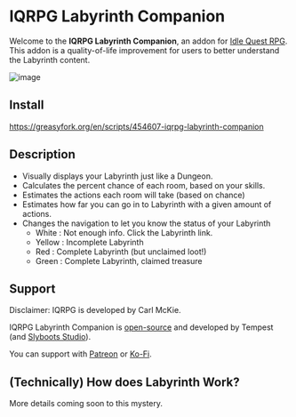 # IQRPG Labyrinth Companion

Welcome to the **IQRPG Labyrinth Companion**, an addon for <a
            rel="noopener"
            target="_blank"
            href="https://www.iqrpg.com"
            >Idle Quest RPG</a
          >. This addon is a quality-of-life improvement for users to better understand the Labyrinth content.

![image](https://user-images.githubusercontent.com/267296/200761757-722bef13-c293-4de8-b148-f6e3a051e64f.png)

## Install
https://greasyfork.org/en/scripts/454607-iqrpg-labyrinth-companion

## Description
- Visually displays your Labyrinth just like a Dungeon.
- Calculates the percent chance of each room, based on your skills.
- Estimates the actions each room will take (based on chance)
- Estimates how far you can go in to Labyrinth with a given amount of actions.
- Changes the navigation to let you know the status of your Labyrinth
  - White : Not enough info. Click the Labyrinth link.
  - Yellow : Incomplete Labyrinth
  - Red : Complete Labyrinth (but unclaimed loot!)
  - Green : Complete Labyrinth, claimed treasure

## Support

Disclaimer: IQRPG is developed by Carl McKie.

IQRPG Labyrinth Companion is <a
            rel="noopener"
            target="_blank"
            href="https://github.com/SlybootsStudio/iqrpg-labyrinth-companion"
            >open-source</a
          > and developed by Tempest (and <a rel="noopener" target="_blank" href="https://slyboots.studio"
            >Slyboots Studio</a
          >).

You can support with <a
            rel="noopener"
            target="_blank"
            href="https://www.patreon.com/slybootsstudio"
            >Patreon</a
          >
          or
          <a
            rel="noopener"
            target="_blank"
            href="https://ko-fi.com/slybootsstudio"
            >Ko-Fi</a
          >.




## (Technically) How does Labyrinth Work?

More details coming soon to this mystery.
